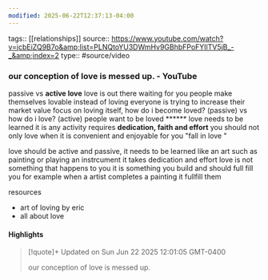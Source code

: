 ```yaml
---
modified: 2025-06-22T12:37:13-04:00
---
```


tags:: [[relationships]]
source:: https://www.youtube.com/watch?v=jcbEiZQ9B7o&amp;list=PLNQtoYU3DWmHv9GBhbFPoFYIlTV5jB_-_&amp;index=2
type:: #source/video 

### our conception of love is messed up. - YouTube

passive vs **active love**
love is out there waiting for you
people make themselves lovable instead of loving
everyone is trying to increase their market value 
focus on loving itself, 
	how do i become loved? (passive) vs how do i love? (active)
people want to be loved ******
love needs to be learned it is any activity
	requires **dedication, faith and effort**
	you should not only love when it is convenient and enjoyable for you
"fall in love "

love should be active and passive, it needs to be learned like an art such as painting or playing an instrcument it takes dedication and effort
love is not something that happens to you it is something you build and should full fill you
for example when a artist completes a painting it fullfill  them


resources
- art of loving by eric
- all about love 

#### Highlights

> [!quote]+ Updated on Sun Jun 22 2025 12:01:05 GMT-0400
>
> our conception of love is messed up.
